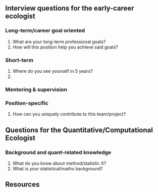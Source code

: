 ## Interview questions for the early-career ecologist

### Long-term/career goal oriented
1. What are your long-term professional goals?
1. How will this position help you achieve said goals?

### Short-term 
1. Where do you see yourself in 5 years?
1. 

### Mentoring & supervision

### Position-specific
1. How can you uniquely contribute to this team/project?

## Questions for the Quantitative/Computational Ecologist

### Background and quant-related knowledge 
1. What do you know about method/statistic X?
1. What is your statistical/maths background? 


## Resources

